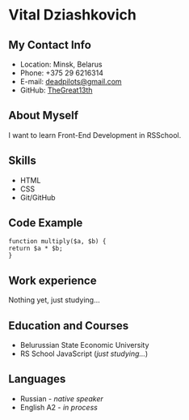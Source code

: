 # Vital Dziashkovich
## My Contact Info
* Location: Minsk, Belarus
* Phone: +375 29 6216314
* E-mail: deadpilots@gmail.com
* GitHub: [TheGreat13th](https://github.com/TheGreat13th/rsschool-cv/branches)
## About Myself
I want to learn Front-End Development in RSSchool.
## Skills
* HTML
* CSS
* Git/GitHub
## Code Example
```
function multiply($a, $b) {
return $a * $b;
}
```
## Work experience
Nothing yet, just studying… 
## Education and Courses
* Belurussian State Economic University
* RS School JavaScript (*just studying…*)
## Languages
* Russian - *native speaker*
* English A2 - *in process*